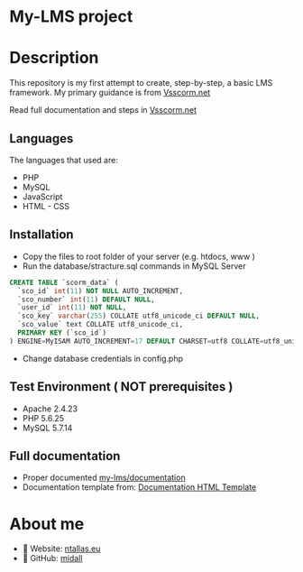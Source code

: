 # My-LMS project

# Description
This repository is my first attempt to create, step-by-step, a basic LMS framework. My primary guidance is from [Vsscorm.net](http://www.vsscorm.net/)

Read full documentation and steps in [Vsscorm.net](http://www.vsscorm.net/)

## Languages
The languages that used are:
- PHP
- MySQL
- JavaScript
- HTML - CSS


## Installation
- Copy the files to root folder of your server (e.g. htdocs, www )
- Run the database/stracture.sql commands in MySQL Server
```sql
CREATE TABLE `scorm_data` (
  `sco_id` int(11) NOT NULL AUTO_INCREMENT,
  `sco_number` int(11) DEFAULT NULL,
  `user_id` int(11) NOT NULL,
  `sco_key` varchar(255) COLLATE utf8_unicode_ci DEFAULT NULL,
  `sco_value` text COLLATE utf8_unicode_ci,
  PRIMARY KEY (`sco_id`)
) ENGINE=MyISAM AUTO_INCREMENT=17 DEFAULT CHARSET=utf8 COLLATE=utf8_unicode_ci;
```
- Change database credentials in config.php

## Test Environment ( NOT prerequisites )
- Apache 2.4.23
- PHP 5.6.25
- MySQL 5.7.14

## Full documentation
- Proper documented [my-lms/documentation](https://github.com/midall/my-lms/tree/master/documentation)
- Documentation template from: [Documentation HTML Template](https://github.com/surjithctly/documentation-html-template)

# About me
- :link: Website: [ntallas.eu](https://ntallas.eu)
- :link: GitHub: [midall](https://github.com/midall)